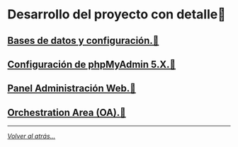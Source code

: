 # Desarrollo del proyecto con detalle📝

## [Bases de datos y configuración.📖](./BasesDeDatos/README.md)
## [Configuración de phpMyAdmin 5.X.📖](./phpMyAdmin/InstalacionYConfiguracion.md)
## [Panel Administración Web.📖](./web/webPHP.md)
## [Orchestration Area (OA).📖](./OA/oa.md)

________________________________________
*[Volver al atrás...](../../README.md)*